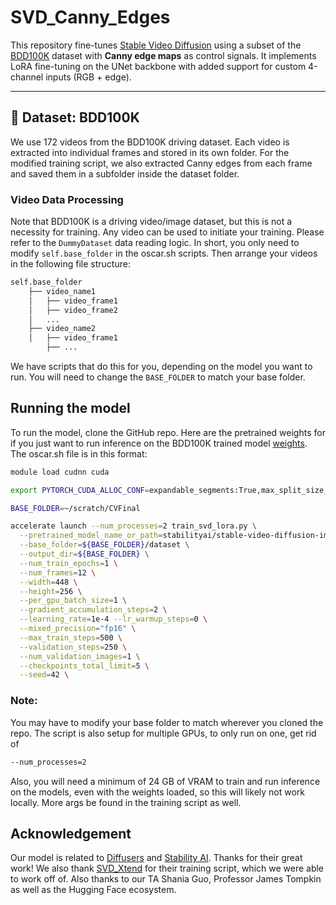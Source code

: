 # SVD_Canny_Edges

This repository fine-tunes [Stable Video Diffusion](https://huggingface.co/stabilityai/stable-video-diffusion-img2vid-xt) using a subset of the [BDD100K](https://bdd-data.berkeley.edu/) dataset with **Canny edge maps** as control signals. It implements LoRA fine-tuning on the UNet backbone with added support for custom 4-channel inputs (RGB + edge).

---

## 📁 Dataset: BDD100K

We use 172 videos from the BDD100K driving dataset. Each video is extracted into individual frames and stored in its own folder. For the modified training script, we also extracted Canny edges from each frame and saved them in a subfolder inside the dataset folder.

### Video Data Processing
Note that BDD100K is a driving video/image dataset, but this is not a necessity for training. Any video can be used to initiate your training. Please refer to the `DummyDataset` data reading logic. In short, you only need to modify `self.base_folder` in the oscar.sh scripts. Then arrange your videos in the following file structure:
```bash
self.base_folder
    ├── video_name1
    │   ├── video_frame1
    │   ├── video_frame2
    │   ...
    ├── video_name2
    │   ├── video_frame1
        ├── ...
```
We have scripts that do this for you, depending on the model you want to run. You will need to change the `BASE_FOLDER` to match your base folder.

## Running the model
To run the model, clone the GitHub repo. Here are the pretrained weights for if you just want to run inference on the BDD100K trained model [weights](https://drive.google.com/drive/folders/18FeLhJ_C3SEs9GQ14LHCjFveGnZQgbIH?usp=drive_link). 
The oscar.sh file is in this format:
```bash
module load cudnn cuda

export PYTORCH_CUDA_ALLOC_CONF=expandable_segments:True,max_split_size_mb:32

BASE_FOLDER=~/scratch/CVFinal

accelerate launch --num_processes=2 train_svd_lora.py \
  --pretrained_model_name_or_path=stabilityai/stable-video-diffusion-img2vid \
  --base_folder=${BASE_FOLDER}/dataset \
  --output_dir=${BASE_FOLDER} \
  --num_train_epochs=1 \
  --num_frames=12 \
  --width=448 \
  --height=256 \
  --per_gpu_batch_size=1 \
  --gradient_accumulation_steps=2 \
  --learning_rate=1e-4 --lr_warmup_steps=0 \
  --mixed_precision="fp16" \
  --max_train_steps=500 \
  --validation_steps=250 \
  --num_validation_images=1 \
  --checkpoints_total_limit=5 \
  --seed=42 \
```
### Note:
You may have to modify your base folder to match wherever you cloned the repo. The script is also setup for multiple GPUs, to only run on one, get rid of
```bash
--num_processes=2
```
Also, you will need a minimum of 24 GB of VRAM to train and run inference on the models, even with the weights loaded, so this will likely not work locally. More args be found in the training script as well.

## Acknowledgement

Our model is related to [Diffusers](https://github.com/huggingface/diffusers) and [Stability AI](https://github.com/Stability-AI/generative-models). Thanks for their great work!
We also thank [SVD_Xtend](https://github.com/pixeli99/SVD_Xtend/tree/main) for their training script, which we were able to work off of.
Also thanks to our TA Shania Guo, Professor James Tompkin as well as the Hugging Face ecosystem.


